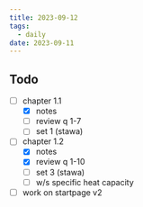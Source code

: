 ```yaml
---
title: 2023-09-12
tags:
  - daily
date: 2023-09-11
---
```

## Todo
- [ ] chapter 1.1
	- [x] notes
	- [ ] review q 1-7
	- [ ] set 1 (stawa)
- [ ] chapter 1.2
	- [x] notes
	- [x] review q 1-10
	- [ ] set 3 (stawa)
	- [ ] w/s specific heat capacity
- [ ] work on startpage v2